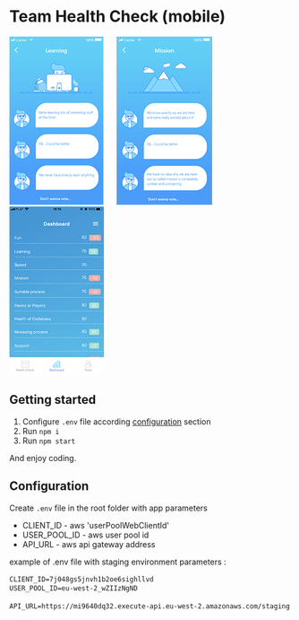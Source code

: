 # Team Health Check (mobile)
<div>
    <img style="margin-right: 20px" src="docs/printscreen_learning.png"/>
    <img style="margin-right: 20px" src="docs/printscreen_mission.png"/>
    <img style="margin-right: 20px" src="docs/printscreen_dashboard.png"/>
</div>

## Getting started
1. Configure `.env` file according [configuration](#configuration) section
1. Run `npm i`
1. Run `npm start`

And enjoy coding.

## Configuration
Create `.env` file in the root folder with app parameters

- CLIENT_ID - aws 'userPoolWebClientId'
- USER_POOL_ID - aws user pool id
- API_URL - aws api gateway address

example of .env file with staging environment parameters :
```
CLIENT_ID=7j048gs5jnvh1b2oe6sighllvd
USER_POOL_ID=eu-west-2_wZIIzNgND

API_URL=https://mi9640dq32.execute-api.eu-west-2.amazonaws.com/staging
```
